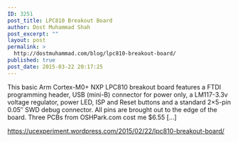 ```yaml
---
ID: 3251
post_title: LPC810 Breakout Board
author: Dost Muhammad Shah
post_excerpt: ""
layout: post
permalink: >
  http://dostmuhammad.com/blog/lpc810-breakout-board/
published: true
post_date: 2015-03-22 20:17:25
---
```

This basic Arm Cortex-M0+ NXP LPC810 breakout board features a FTDI programming header, USB (mini-B) connector for power only, a LM117-3.3v voltage regulator, power LED, ISP and Reset buttons and a standard 2×5-pin 0.05″ SWD debug connector. All pins are brought out to the edge of the board. Three PCBs from OSHPark.com cost me $6.55 […]


 <a href="https://ucexperiment.wordpress.com/2015/02/22/lpc810-breakout-board/">https://ucexperiment.wordpress.com/2015/02/22/lpc810-breakout-board/</a>